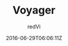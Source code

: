 ---
title: "Voyager"
github: https://github.com/redVi/voyager
demo: http://redvi.github.io/voyager/
author: redVi

ssg:
  - Jekyll
cms:
  - No Cms
date: 2016-06-29T06:06:11Z
github_branch: master
description: "Just another jekyll theme."
---